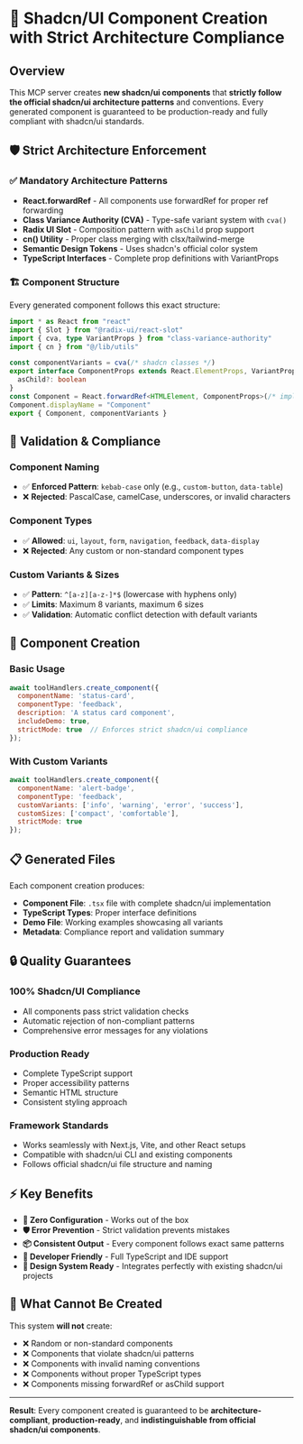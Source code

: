 # 🎯 Shadcn/UI Component Creation with Strict Architecture Compliance

## Overview

This MCP server creates **new shadcn/ui components** that **strictly follow the official shadcn/ui architecture patterns** and conventions. Every generated component is guaranteed to be production-ready and fully compliant with shadcn/ui standards.

## 🛡️ Strict Architecture Enforcement

### ✅ **Mandatory Architecture Patterns**
- **React.forwardRef** - All components use forwardRef for proper ref forwarding
- **Class Variance Authority (CVA)** - Type-safe variant system with `cva()`
- **Radix UI Slot** - Composition pattern with `asChild` prop support
- **cn() Utility** - Proper class merging with clsx/tailwind-merge
- **Semantic Design Tokens** - Uses shadcn's official color system
- **TypeScript Interfaces** - Complete prop definitions with VariantProps

### 🏗️ **Component Structure**
Every generated component follows this exact structure:
```typescript
import * as React from "react"
import { Slot } from "@radix-ui/react-slot"
import { cva, type VariantProps } from "class-variance-authority"
import { cn } from "@/lib/utils"

const componentVariants = cva(/* shadcn classes */)
export interface ComponentProps extends React.ElementProps, VariantProps<typeof componentVariants> {
  asChild?: boolean
}
const Component = React.forwardRef<HTMLElement, ComponentProps>(/* implementation */)
Component.displayName = "Component"
export { Component, componentVariants }
```

## 🎨 **Validation & Compliance**

### **Component Naming**
- ✅ **Enforced Pattern**: `kebab-case` only (e.g., `custom-button`, `data-table`)
- ❌ **Rejected**: PascalCase, camelCase, underscores, or invalid characters

### **Component Types**
- ✅ **Allowed**: `ui`, `layout`, `form`, `navigation`, `feedback`, `data-display`
- ❌ **Rejected**: Any custom or non-standard component types

### **Custom Variants & Sizes**
- ✅ **Pattern**: `^[a-z][a-z-]*$` (lowercase with hyphens only)
- ✅ **Limits**: Maximum 8 variants, maximum 6 sizes
- ✅ **Validation**: Automatic conflict detection with default variants

## 🚀 **Component Creation**

### **Basic Usage**
```javascript
await toolHandlers.create_component({
  componentName: 'status-card',
  componentType: 'feedback',
  description: 'A status card component',
  includeDemo: true,
  strictMode: true  // Enforces strict shadcn/ui compliance
});
```

### **With Custom Variants**
```javascript
await toolHandlers.create_component({
  componentName: 'alert-badge',
  componentType: 'feedback',
  customVariants: ['info', 'warning', 'error', 'success'],
  customSizes: ['compact', 'comfortable'],
  strictMode: true
});
```

## 📋 **Generated Files**

Each component creation produces:
- **Component File**: `.tsx` file with complete shadcn/ui implementation
- **TypeScript Types**: Proper interface definitions
- **Demo File**: Working examples showcasing all variants
- **Metadata**: Compliance report and validation summary

## 🔒 **Quality Guarantees**

### **100% Shadcn/UI Compliance**
- All components pass strict validation checks
- Automatic rejection of non-compliant patterns
- Comprehensive error messages for any violations

### **Production Ready**
- Complete TypeScript support
- Proper accessibility patterns
- Semantic HTML structure
- Consistent styling approach

### **Framework Standards**
- Works seamlessly with Next.js, Vite, and other React setups
- Compatible with shadcn/ui CLI and existing components
- Follows official shadcn/ui file structure and naming

## ⚡ **Key Benefits**

- **🎯 Zero Configuration** - Works out of the box
- **🛡️ Error Prevention** - Strict validation prevents mistakes
- **📦 Consistent Output** - Every component follows exact same patterns
- **🔧 Developer Friendly** - Full TypeScript and IDE support
- **🎨 Design System Ready** - Integrates perfectly with existing shadcn/ui projects

## 🚫 **What Cannot Be Created**

This system **will not** create:
- ❌ Random or non-standard components
- ❌ Components that violate shadcn/ui patterns
- ❌ Components with invalid naming conventions
- ❌ Components without proper TypeScript types
- ❌ Components missing forwardRef or asChild support

---

**Result**: Every component created is guaranteed to be **architecture-compliant**, **production-ready**, and **indistinguishable from official shadcn/ui components**.